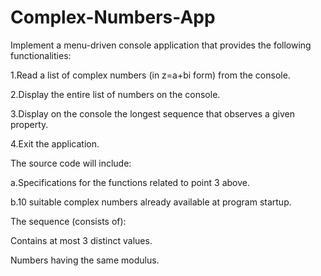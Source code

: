 # Complex-Numbers-App
Implement a menu-driven console application that provides the following functionalities:

1.Read a list of complex numbers (in z=a+bi form) from the console.

2.Display the entire list of numbers on the console.

3.Display  on  the console  the  longest  sequence  that  observes  a  given  property.  

4.Exit the application.

The source code will include:

a.Specifications for the functions related to point 3 above.

b.10 suitable complex numbers already available at program startup.

The sequence (consists of):

Contains at most 3 distinct values.

Numbers having the same modulus.
